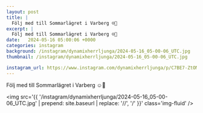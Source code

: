 ```yaml
---
layout: post
title: |
  Följ med till Sommarlägret i Varberg ☺️💪
excerpt: |
  Följ med till Sommarlägret i Varberg ☺️💪
date:   2024-05-16 05:00:06 +0000
categories: instagram
background: /instagram/dynamixherrljunga/2024-05-16_05-00-06_UTC.jpg
thumbnail: /instagram/dynamixherrljunga/2024-05-16_05-00-06_UTC.jpg

instagram_url: https://www.instagram.com/dynamixherrljunga/p/C7BE7-ZtOM-
---
```

Följ med till Sommarlägret i Varberg ☺️💪



<img src='{{ '/instagram/dynamixherrljunga/2024-05-16_05-00-06_UTC.jpg' | prepend: site.baseurl | replace: '//', '/' }}' class='img-fluid' />

